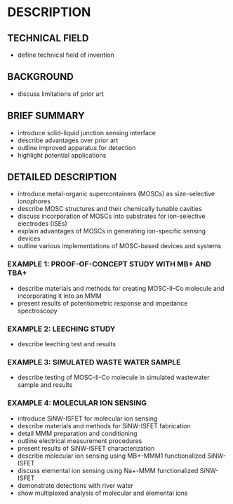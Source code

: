 # DESCRIPTION

## TECHNICAL FIELD

- define technical field of invention

## BACKGROUND

- discuss limitations of prior art

## BRIEF SUMMARY

- introduce solid-liquid junction sensing interface
- describe advantages over prior art
- outline improved apparatus for detection
- highlight potential applications

## DETAILED DESCRIPTION

- introduce metal-organic supercontainers (MOSCs) as size-selective ionophores
- describe MOSC structures and their chemically tunable cavities
- discuss incorporation of MOSCs into substrates for ion-selective electrodes (ISEs)
- explain advantages of MOSCs in generating ion-specific sensing devices
- outline various implementations of MOSC-based devices and systems

### EXAMPLE 1: PROOF-OF-CONCEPT STUDY WITH MB+ AND TBA+

- describe materials and methods for creating MOSC-II-Co molecule and incorporating it into an MMM
- present results of potentiometric response and impedance spectroscopy

### EXAMPLE 2: LEECHING STUDY

- describe leeching test and results

### EXAMPLE 3: SIMULATED WASTE WATER SAMPLE

- describe testing of MOSC-II-Co molecule in simulated wastewater sample and results

### EXAMPLE 4: MOLECULAR ION SENSING

- introduce SiNW-ISFET for molecular ion sensing
- describe materials and methods for SiNW-ISFET fabrication
- detail MMM preparation and conditioning
- outline electrical measurement procedures
- present results of SiNW-ISFET characterization
- describe molecular ion sensing using MB+-MMM1 functionalized SiNW-ISFET
- discuss elemental ion sensing using Na+-MMM functionalized SiNW-ISFET
- demonstrate detections with river water
- show multiplexed analysis of molecular and elemental ions

